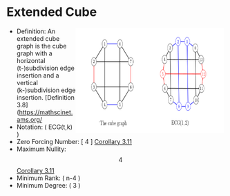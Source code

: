 # Extended Cube

<img src="../images/extended-cube.png" align="right" width="344" height="244" />

 - Definition: An extended cube graph is the cube graph with a horizontal
	 \(t-\)subdivision edge insertion and a vertical \(k-\)subdivision edge
	 insertion. [Definition 3.8](https://mathscinet.ams.org/
 - Notation: \( ECG(t,k) \)
 - Zero Forcing Number: \[ 4 \] [Corollary 3.11](https://mathscinet.ams.org/mathscinet-getitem?mr=4024242)
 - Maximum Nullity: $$ 4 $$ [Corollary 3.11](https://mathscinet.ams.org/mathscinet-getitem?mr=4024242)
 - Minimum Rank: \( n-4 \)
 - Minimum Degree: \( 3 \)
